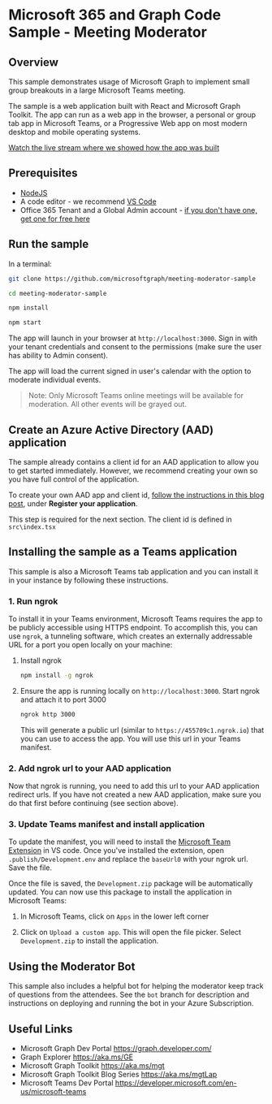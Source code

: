 # Microsoft 365 and Graph Code Sample - Meeting Moderator

## Overview

This sample demonstrates usage of Microsoft Graph to implement small group breakouts in a large Microsoft Teams meeting. 

The sample is a web application built with React and Microsoft Graph Toolkit. The app can run as a web app in the browser, a personal or group tab app in Microsoft Teams, or a Progressive Web app on most modern desktop and mobile operating systems.

[Watch the live stream where we showed how the app was built](https://www.youtube.com/playlist?list=PLWZJrkeLOrbYL7tFQJ-HY6Q9FZGmqSldH)

## Prerequisites

* [NodeJS](https://nodejs.org/en/download/)
* A code editor - we recommend [VS Code](https://code.visualstudio.com/)
* Office 365 Tenant and a Global Admin account - [if you don't have one, get one for free here](https://docs.microsoft.com/en-us/office/developer-program/microsoft-365-developer-program-get-started)

## Run the sample

In a terminal:

```bash
git clone https://github.com/microsoftgraph/meeting-moderator-sample

cd meeting-moderator-sample

npm install

npm start
```

The app will launch in your browser at `http://localhost:3000`. Sign in with your  tenant credentials and consent to the permissions (make sure the user has ability to Admin consent).

The app will load the current signed in user's calendar with the option to moderate individual events.

> Note: Only Microsoft Teams online meetings will be available for moderation. All other events will be grayed out.

## Create an Azure Active Directory (AAD) application

The sample already contains a client id for an AAD application to allow you to get started immediately. However, we recommend creating your own so you have full control of the application. 

To create your own AAD app and client id, [follow the instructions in this blog post](https://developer.microsoft.com/microsoft-365/blogs/a-lap-around-microsoft-graph-toolkit-day-2-zero-to-hero/), under **Register your application**.

This step is required for the next section. The client id is defined in `src\index.tsx`

## Installing the sample as a Teams application

This sample is also a Microsoft Teams tab application and you can install it in your instance by following these instructions.

### 1. Run ngrok

To install it in your Teams environment, Microsoft Teams requires the app to be publicly accessible using HTTPS endpoint. To accomplish this, you can use `ngrok`, a tunneling software, which creates an externally addressable URL for a port you open locally on your machine:

1. Install ngrok
    ```bash
    npm install -g ngrok
    ```

1. Ensure the app is running locally on `http://localhost:3000`. Start ngrok and attach it to port 3000
    
    ```bash
    ngrok http 3000
    ```

    This will generate a public url (similar to `https://455709c1.ngrok.io`) that you can use to access the app. You will use this url in your Teams manifest.

### 2. Add ngrok url to your AAD application

Now that ngrok is running, you need to add this url to your AAD application redirect urls. If you have not created a new AAD application, make sure you do that first before continuing (see section above). 

### 3. Update Teams manifest and install application

To update the manifest, you will need to install the [Microsoft Team Extension](https://aka.ms/teams-toolkit) in VS code. Once you've installed the extension, open `.publish/Development.env` and replace the `baseUrl0` with your ngrok url. Save the file.

Once the file is saved, the `Development.zip` package will be automatically updated. You can now use this package to install the application in Microsoft Teams:

1. In Microsoft Teams, click on `Apps` in the lower left corner

2. Click on `Upload a custom app`. This will open the file picker. Select `Development.zip` to install the application.

## Using the Moderator Bot

This sample also includes a helpful bot for helping the moderator keep track of questions from the attendees. See the `bot` branch for description and instructions on deploying and running the bot in your Azure Subscription.


## Useful Links
- Microsoft Graph Dev Portal https://graph.developer.com/ 
- Graph Explorer https://aka.ms/GE 
- Microsoft Graph Toolkit https://aka.ms/mgt 
- Microsoft Graph Toolkit Blog Series https://aka.ms/mgtLap
- Microsoft Teams Dev Portal https://developer.microsoft.com/en-us/microsoft-teams
